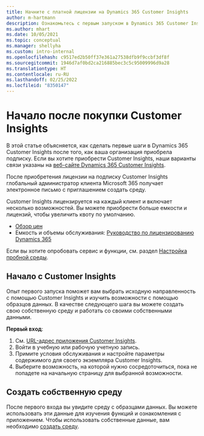 ```yaml
---
title: Начните с платной лицензии на Dynamics 365 Customer Insights
author: m-hartmann
description: Ознакомьтесь с первым запуском в Dynamics 365 Customer Insights и изучите его возможности.
ms.author: mhart
ms.date: 10/05/2021
ms.topic: conceptual
ms.manager: shellyha
ms.custom: intro-internal
ms.openlocfilehash: c9517ed2b50ff37e361a27538dfb9f9ccbf3df8f
ms.sourcegitcommit: 1946d7af0bd2ca216885bec3c5c95009996d9a28
ms.translationtype: HT
ms.contentlocale: ru-RU
ms.lasthandoff: 02/25/2022
ms.locfileid: "8350147"
---
```

# <a name="get-started-after-purchasing-customer-insights"></a>Начало после покупки Customer Insights

В этой статье объясняется, как сделать первые шаги в Dynamics 365 Customer Insights после того, как ваша организация приобрела подписку. Если вы хотите приобрести Customer Insights, наши варианты связи указаны на [веб-сайте Dynamics 365 Customer Insights](https://dynamics.microsoft.com/ai/customer-insights/). 

После приобретения лицензии на подписку Customer Insights глобальный администратор клиента Microsoft 365 получает электронное письмо с приглашением создать среду. 

Customer Insights лицензируется на каждый клиент и включает несколько возможностей. Вы можете приобрести больше емкости и лицензий, чтобы увеличить квоту по умолчанию. 
- [Обзор цен](https://dynamics.microsoft.com/ai/customer-insights/pricing/)
- Емкость и объемы обслуживания: [Руководство по лицензированию Dynamics 365](https://go.microsoft.com/fwlink/?LinkId=866544)

Если вы хотите опробовать сервис и функции, см. раздел [Настройка пробной среды](trial-signup.md).

## <a name="start-with-customer-insights"></a>Начало с Customer Insights

Опыт первого запуска поможет вам выбрать исходную направленность с помощью Customer Insights и изучить возможности с помощью образцов данных. В качестве следующего шага вы можете создать свою собственную среду и работать со своими собственными данными.

**Первый вход**:

1. См. [URL-адрес приложения Customer Insights](https://home.ci.ai.dynamics.com).
1. Войти в учебную или рабочую учетную запись. 
1. Примите условия обслуживания и настройте параметры содержимого для своего экземпляра Customer Insights.
1. Выберите возможность, на которой нужно сосредоточиться, пока не попадете на начальную страницу для выбранной возможности.

## <a name="create-your-own-environment"></a>Создать собственную среду

После первого входа вы увидите среду с образцами данных. Вы можете использовать эти данные для изучения функций и ознакомления с приложением. Чтобы использовать собственные данные, вам необходимо [создать среду](audience-insights/get-started-paid.md).



